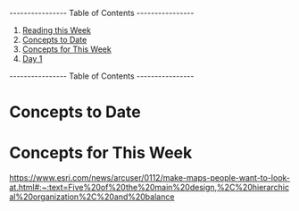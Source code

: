 ---------------- Table of Contents ---------------- 

1. [Reading this Week](#reading)
2. [Concepts to Date](#todate)
3. [Concepts for This Week](#thisweek)
4. [Day 1](#day1)

---------------- Table of Contents ---------------- 

# <a id="midterm"></a>Concepts to Date

# <a id = "today"></a>Concepts for This Week 

https://www.esri.com/news/arcuser/0112/make-maps-people-want-to-look-at.html#:~:text=Five%20of%20the%20main%20design,%2C%20hierarchical%20organization%2C%20and%20balance